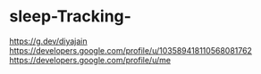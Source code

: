 
# sleep-Tracking-
https://g.dev/diyajain
https://developers.google.com/profile/u/103589418110568081762
https://developers.google.com/profile/u/me
